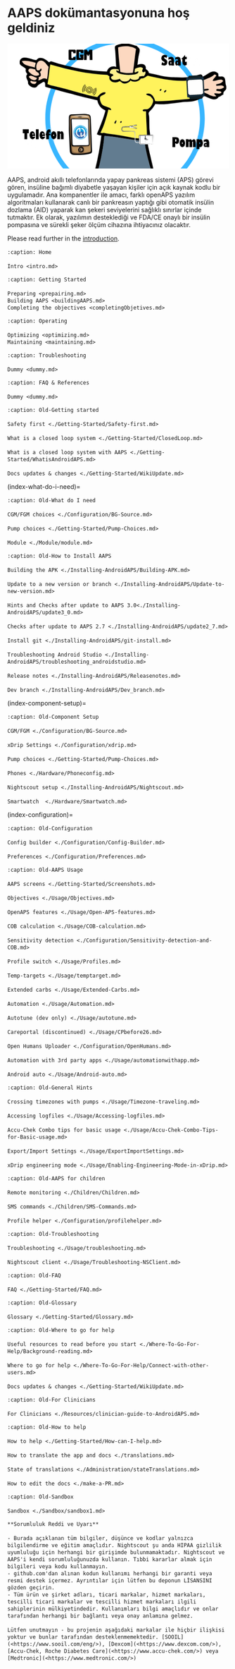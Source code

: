 # AAPS dokümantasyonuna hoş geldiniz

![Görsel](images/modules-female.png)

AAPS, android akıllı telefonlarında yapay pankreas sistemi (APS) görevi gören, insüline bağımlı diyabetle yaşayan kişiler için açık kaynak kodlu bir uygulamadır. Ana kompanentler ile amacı, farklı openAPS yazılım algoritmaları kullanarak canlı bir pankreasın yaptığı gibi otomatik insülin dozlama (AID) yaparak kan şekeri seviyelerini sağlıklı sınırlar içinde tutmaktır. Ek olarak, yazılımın desteklediği ve FDA/CE onaylı bir insülin pompasına ve sürekli şeker ölçüm cihazına ihtiyacınız olacaktır.

Please read further in the [introduction](intro.md).

```{toctree}
:caption: Home

Intro <intro.md>

```

```{toctree}
:caption: Getting Started

Preparing <prepairing.md>
Building AAPS <buildingAAPS.md>
Completing the objectives <completingObjetives.md>

```

```{toctree}
:caption: Operating

Optimizing <optimizing.md>
Maintaining <maintaining.md>

```

```{toctree}
:caption: Troubleshooting

Dummy <dummy.md>
```

```{toctree}
:caption: FAQ & References

Dummy <dummy.md>
```

```{toctree}
:caption: Old-Getting started

Safety first <./Getting-Started/Safety-first.md>

What is a closed loop system <./Getting-Started/ClosedLoop.md>

What is a closed loop system with AAPS <./Getting-Started/WhatisAndroidAPS.md>

Docs updates & changes <./Getting-Started/WikiUpdate.md>

```

(index-what-do-i-need)=

```{toctree}
:caption: Old-What do I need

CGM/FGM choices <./Configuration/BG-Source.md>

Pump choices <./Getting-Started/Pump-Choices.md>

Module <./Module/module.md>

```

```{toctree}
:caption: Old-How to Install AAPS

Building the APK <./Installing-AndroidAPS/Building-APK.md>

Update to a new version or branch <./Installing-AndroidAPS/Update-to-new-version.md>

Hints and Checks after update to AAPS 3.0<./Installing-AndroidAPS/update3_0.md>

Checks after update to AAPS 2.7 <./Installing-AndroidAPS/update2_7.md>

Install git <./Installing-AndroidAPS/git-install.md>

Troubleshooting Android Studio <./Installing-AndroidAPS/troubleshooting_androidstudio.md>

Release notes <./Installing-AndroidAPS/Releasenotes.md>

Dev branch <./Installing-AndroidAPS/Dev_branch.md>

```

(index-component-setup)=

```{toctree}
:caption: Old-Component Setup

CGM/FGM <./Configuration/BG-Source.md>

xDrip Settings <./Configuration/xdrip.md>

Pump choices <./Getting-Started/Pump-Choices.md>

Phones <./Hardware/Phoneconfig.md>

Nightscout setup <./Installing-AndroidAPS/Nightscout.md>

Smartwatch  <./Hardware/Smartwatch.md>

```

(index-configuration)=

```{toctree}
:caption: Old-Configuration

Config builder <./Configuration/Config-Builder.md>

Preferences <./Configuration/Preferences.md>

```

```{toctree}
:caption: Old-AAPS Usage

AAPS screens <./Getting-Started/Screenshots.md>

Objectives <./Usage/Objectives.md>

OpenAPS features <./Usage/Open-APS-features.md>

COB calculation <./Usage/COB-calculation.md>

Sensitivity detection <./Configuration/Sensitivity-detection-and-COB.md>

Profile switch <./Usage/Profiles.md>

Temp-targets <./Usage/temptarget.md>

Extended carbs <./Usage/Extended-Carbs.md>

Automation <./Usage/Automation.md>

Autotune (dev only) <./Usage/autotune.md>

Careportal (discontinued) <./Usage/CPbefore26.md>

Open Humans Uploader <./Configuration/OpenHumans.md>

Automation with 3rd party apps <./Usage/automationwithapp.md>

Android auto <./Usage/Android-auto.md>

```

```{toctree}
:caption: Old-General Hints

Crossing timezones with pumps <./Usage/Timezone-traveling.md>

Accessing logfiles <./Usage/Accessing-logfiles.md>

Accu-Chek Combo tips for basic usage <./Usage/Accu-Chek-Combo-Tips-for-Basic-usage.md>

Export/Import Settings <./Usage/ExportImportSettings.md>

xDrip engineering mode <./Usage/Enabling-Engineering-Mode-in-xDrip.md>

```

```{toctree}
:caption: Old-AAPS for children

Remote monitoring <./Children/Children.md>

SMS commands <./Children/SMS-Commands.md>

Profile helper <./Configuration/profilehelper.md>

```

```{toctree}
:caption: Old-Troubleshooting

Troubleshooting <./Usage/troubleshooting.md>

Nightscout client <./Usage/Troubleshooting-NSClient.md>

```

```{toctree}
:caption: Old-FAQ

FAQ <./Getting-Started/FAQ.md>
```

```{toctree}
:caption: Old-Glossary

Glossary <./Getting-Started/Glossary.md>
```

```{toctree}
:caption: Old-Where to go for help

Useful resources to read before you start <./Where-To-Go-For-Help/Background-reading.md>

Where to go for help <./Where-To-Go-For-Help/Connect-with-other-users.md>

Docs updates & changes <./Getting-Started/WikiUpdate.md>

```

```{toctree}
:caption: Old-For Clinicians

For Clinicians <./Resources/clinician-guide-to-AndroidAPS.md>
```

```{toctree}
:caption: Old-How to help

How to help <./Getting-Started/How-can-I-help.md>

How to translate the app and docs <./translations.md>

State of translations <./Administration/stateTranslations.md>

How to edit the docs <./make-a-PR.md>

```

```{toctree}
:caption: Old-Sandbox

Sandbox <./Sandbox/sandbox1.md>
```

```{note}
**Sorumluluk Reddi ve Uyarı**

- Burada açıklanan tüm bilgiler, düşünce ve kodlar yalnızca bilgilendirme ve eğitim amaçlıdır. Nightscout şu anda HIPAA gizlilik uyumluluğu için herhangi bir girişimde bulunmamaktadır. Nightscout ve AAPS'i kendi sorumluluğunuzda kullanın. Tıbbi kararlar almak için bilgileri veya kodu kullanmayın.
- github.com'dan alınan kodun kullanımı herhangi bir garanti veya resmi destek içermez. Ayrıntılar için lütfen bu deponun LİSANSINI gözden geçirin.
- Tüm ürün ve şirket adları, ticari markalar, hizmet markaları, tescilli ticari markalar ve tescilli hizmet markaları ilgili sahiplerinin mülkiyetindedir. Kullanımları bilgi amaçlıdır ve onlar tarafından herhangi bir bağlantı veya onay anlamına gelmez.

Lütfen unutmayın - bu projenin aşağıdaki markalar ile hiçbir ilişkisi yoktur ve bunlar tarafından desteklenmemektedir. [SOOIL](<https://www.sooil.com/eng/>), [Dexcom](<https://www.dexcom.com/>), [Accu-Chek, Roche Diabetes Care](<https://www.accu-chek.com/>) veya [Medtronic](<https://www.medtronic.com/>)

```
